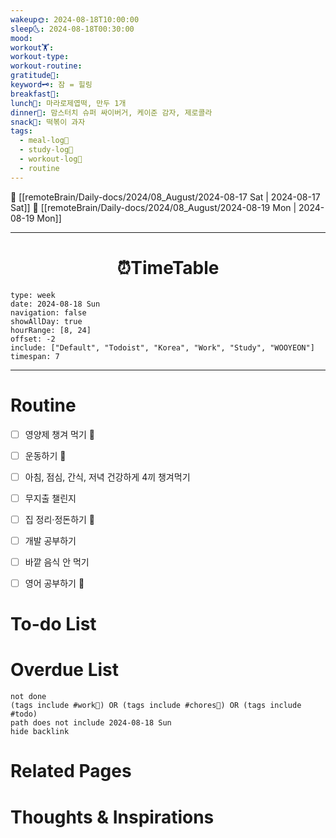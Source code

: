 ```yaml
---
wakeup🌞: 2024-08-18T10:00:00
sleep🌜: 2024-08-18T00:30:00
mood: 
workout🏋️: 
workout-type: 
workout-routine: 
gratitude🙏: 
keyword🗝️: 잠 = 힐링
breakfast🍳: 
lunch🍚: 마라로제엽떡, 만두 1개
dinner🥗: 맘스터치 슈퍼 싸이버거, 케이준 감자, 제로콜라
snack🍬: 떡볶이 과자
tags:
  - meal-log📝
  - study-log📓
  - workout-log💪
  - routine
---
```


🔺 [[remoteBrain/Daily-docs/2024/08_August/2024-08-17 Sat | 2024-08-17 Sat]]
🔻 [[remoteBrain/Daily-docs/2024/08_August/2024-08-19 Mon | 2024-08-19 Mon]]
___
<h1> <center>⏰TimeTable </center> </h1>

```gEvent
type: week
date: 2024-08-18 Sun
navigation: false
showAllDay: true
hourRange: [8, 24]
offset: -2
include: ["Default", "Todoist", "Korea", "Work", "Study", "WOOYEON"]
timespan: 7
```

--- 


# Routine 

- [ ] 영양제 챙겨 먹기 🔼 
- [ ] 운동하기 🔼
- [ ] 아침, 점심, 간식, 저녁 건강하게 4끼 챙겨먹기
- [ ] 무지출 챌린지 
- [ ] 집 정리·정돈하기 🔼
- [ ] 개발 공부하기
- [ ] 바깥 음식 안 먹기 
- [ ] 영어 공부하기 🔼 


# To-do List


# Overdue List
```tasks
not done
(tags include #work💼) OR (tags include #chores🧺) OR (tags include #todo)
path does not include 2024-08-18 Sun
hide backlink
```

# Related Pages



# Thoughts & Inspirations

